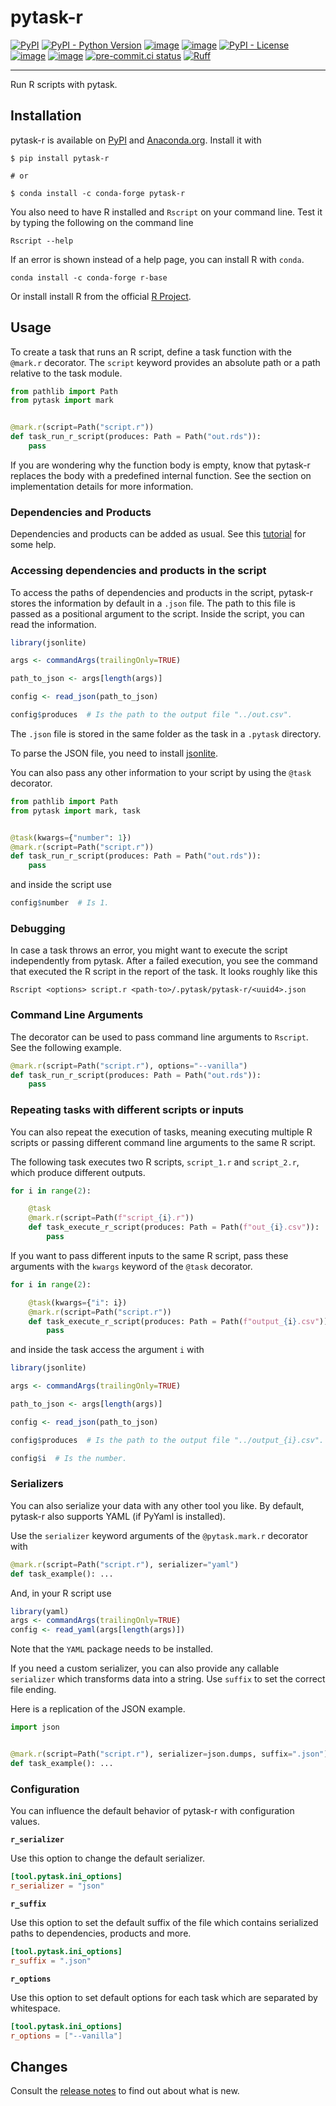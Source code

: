# pytask-r

[![PyPI](https://img.shields.io/pypi/v/pytask-r?color=blue)](https://pypi.org/project/pytask-r)
[![PyPI - Python Version](https://img.shields.io/pypi/pyversions/pytask-r)](https://pypi.org/project/pytask-r)
[![image](https://img.shields.io/conda/vn/conda-forge/pytask-r.svg)](https://anaconda.org/conda-forge/pytask-r)
[![image](https://img.shields.io/conda/pn/conda-forge/pytask-r.svg)](https://anaconda.org/conda-forge/pytask-r)
[![PyPI - License](https://img.shields.io/pypi/l/pytask-r)](https://pypi.org/project/pytask-r)
[![image](https://img.shields.io/github/actions/workflow/status/pytask-dev/pytask-r/main.yml?branch=main)](https://github.com/pytask-dev/pytask-r/actions?query=branch%3Amain)
[![image](https://codecov.io/gh/pytask-dev/pytask-r/branch/main/graph/badge.svg)](https://codecov.io/gh/pytask-dev/pytask-r)
[![pre-commit.ci status](https://results.pre-commit.ci/badge/github/pytask-dev/pytask-r/main.svg)](https://results.pre-commit.ci/latest/github/pytask-dev/pytask-r/main)
[![Ruff](https://img.shields.io/endpoint?url=https://raw.githubusercontent.com/astral-sh/ruff/main/assets/badge/v2.json)](https://github.com/astral-sh/ruff)

______________________________________________________________________

Run R scripts with pytask.

## Installation

pytask-r is available on [PyPI](https://pypi.org/project/pytask-r) and
[Anaconda.org](https://anaconda.org/conda-forge/pytask-r). Install it with

```console
$ pip install pytask-r

# or

$ conda install -c conda-forge pytask-r
```

You also need to have R installed and `Rscript` on your command line. Test it by typing
the following on the command line

```console
Rscript --help
```

If an error is shown instead of a help page, you can install R with `conda`.

```console
conda install -c conda-forge r-base
```

Or install install R from the official [R Project](https://www.r-project.org/).

## Usage

To create a task that runs an R script, define a task function with the `@mark.r`
decorator. The `script` keyword provides an absolute path or a path relative to the task
module.

```python
from pathlib import Path
from pytask import mark


@mark.r(script=Path("script.r"))
def task_run_r_script(produces: Path = Path("out.rds")):
    pass
```

If you are wondering why the function body is empty, know that pytask-r replaces the
body with a predefined internal function. See the section on implementation details for
more information.

### Dependencies and Products

Dependencies and products can be added as usual. See this
[tutorial](https://pytask-dev.readthedocs.io/en/stable/tutorials/defining_dependencies_products.html)
for some help.

### Accessing dependencies and products in the script

To access the paths of dependencies and products in the script, pytask-r stores the
information by default in a `.json` file. The path to this file is passed as a
positional argument to the script. Inside the script, you can read the information.

```r
library(jsonlite)

args <- commandArgs(trailingOnly=TRUE)

path_to_json <- args[length(args)]

config <- read_json(path_to_json)

config$produces  # Is the path to the output file "../out.csv".
```

The `.json` file is stored in the same folder as the task in a `.pytask` directory.

To parse the JSON file, you need to install
[jsonlite](https://github.com/jeroen/jsonlite).

You can also pass any other information to your script by using the `@task` decorator.

```python
from pathlib import Path
from pytask import mark, task


@task(kwargs={"number": 1})
@mark.r(script=Path("script.r"))
def task_run_r_script(produces: Path = Path("out.rds")):
    pass
```

and inside the script use

```r
config$number  # Is 1.
```

### Debugging

In case a task throws an error, you might want to execute the script independently from
pytask. After a failed execution, you see the command that executed the R script in the
report of the task. It looks roughly like this

```console
Rscript <options> script.r <path-to>/.pytask/pytask-r/<uuid4>.json
```

### Command Line Arguments

The decorator can be used to pass command line arguments to `Rscript`. See the following
example.

```python
@mark.r(script=Path("script.r"), options="--vanilla")
def task_run_r_script(produces: Path = Path("out.rds")):
    pass
```

### Repeating tasks with different scripts or inputs

You can also repeat the execution of tasks, meaning executing multiple R scripts or
passing different command line arguments to the same R script.

The following task executes two R scripts, `script_1.r` and `script_2.r`, which produce
different outputs.

```python
for i in range(2):

    @task
    @mark.r(script=Path(f"script_{i}.r"))
    def task_execute_r_script(produces: Path = Path(f"out_{i}.csv")):
        pass
```

If you want to pass different inputs to the same R script, pass these arguments with the
`kwargs` keyword of the `@task` decorator.

```python
for i in range(2):

    @task(kwargs={"i": i})
    @mark.r(script=Path("script.r"))
    def task_execute_r_script(produces: Path = Path(f"output_{i}.csv")):
        pass
```

and inside the task access the argument `i` with

```r
library(jsonlite)

args <- commandArgs(trailingOnly=TRUE)

path_to_json <- args[length(args)]

config <- read_json(path_to_json)

config$produces  # Is the path to the output file "../output_{i}.csv".

config$i  # Is the number.
```

### Serializers

You can also serialize your data with any other tool you like. By default, pytask-r also
supports YAML (if PyYaml is installed).

Use the `serializer` keyword arguments of the `@pytask.mark.r` decorator with

```python
@mark.r(script=Path("script.r"), serializer="yaml")
def task_example(): ...
```

And, in your R script use

```r
library(yaml)
args <- commandArgs(trailingOnly=TRUE)
config <- read_yaml(args[length(args)])
```

Note that the `YAML` package needs to be installed.

If you need a custom serializer, you can also provide any callable `serializer` which
transforms data into a string. Use `suffix` to set the correct file ending.

Here is a replication of the JSON example.

```python
import json


@mark.r(script=Path("script.r"), serializer=json.dumps, suffix=".json")
def task_example(): ...
```

### Configuration

You can influence the default behavior of pytask-r with configuration values.

**`r_serializer`**

Use this option to change the default serializer.

```toml
[tool.pytask.ini_options]
r_serializer = "json"
```

**`r_suffix`**

Use this option to set the default suffix of the file which contains serialized paths to
dependencies, products and more.

```toml
[tool.pytask.ini_options]
r_suffix = ".json"
```

**`r_options`**

Use this option to set default options for each task which are separated by whitespace.

```toml
[tool.pytask.ini_options]
r_options = ["--vanilla"]
```

## Changes

Consult the [release notes](CHANGES.md) to find out about what is new.
